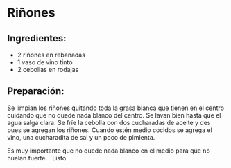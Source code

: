 # Riñones

## Ingredientes:
- 2 riñones en rebanadas
- 1 vaso de vino tinto
- 2 cebollas en rodajas

## Preparación:
Se limpian los riñones quitando toda la grasa blanca que tienen en el centro cuidando que no quede nada blanco del centro. Se lavan bien hasta que el agua salga clara. Se fríe la cebolla con dos cucharadas de aceite  y des pues se agregan los riñones.  Cuando estén medio cocidos se agrega el vino, una cucharadita de sal y un poco de pimienta.   

Es muy importante que no quede nada blanco en el medio para que no huelan fuerte.
 
Listo.
